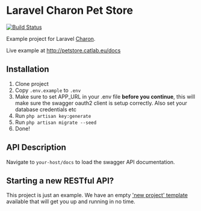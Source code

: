 # Laravel Charon Pet Store
[![Build Status](https://travis-ci.org/CatLabInteractive/laravel-petstore.svg?branch=master)](https://travis-ci.org/CatLabInteractive/laravel-petstore)

Example project for Laravel [Charon](https://github.com/CatLabInteractive/charon).

Live example at http://petstore.catlab.eu/docs

Installation
------------
1. Clone project
2. Copy `.env.example` to `.env`
3. Make sure to set APP_URL in your .env file **before you continue**, 
this will make sure the swagger oauth2 client is setup correctly. Also 
set your database credentials etc
4. Run `php artisan key:generate`
5. Run `php artisan migrate --seed`
6. Done!

API Description
---------------
Navigate to `your-host/docs` to load the swagger API documentation.

Starting a new RESTful API?
---------------------------
This project is just an example. We have an empty ['new project' 
template](https://github.com/catlabinteractive/laravel-charon) available 
that will get you up and running in no time.
